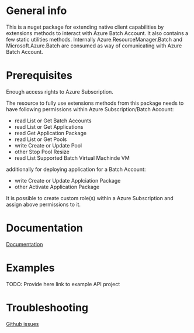 ﻿# General info
This is a nuget package for extending native client capabilities by extensions methods to interact with Azure Batch Account. It also contains a few static utilities methods.
Internally Azure.ResourceManager.Batch and Microsoft.Azure.Batch are consumed as way of comunicating with Azure Batch Account.

# Prerequisites
Enough access rights to Azure Subscription.

The resource to fully use extensions methods from this package needs to have following permissions within Azure Subscription/Batch Account:
* read List or Get Batch Accounts
* read List or Get Applications
* read Get Application Package
* read List or Get Pools
* write Create or Update Pool
* other Stop Pool Resize
* read List Supported Batch Virtual Machinde VM

additionally for deploying application for a Batch Account:
* write Create or Update Applciation Package
* other Activate Application Package

It is possible to create custom role(s) within a Azure Subscription and assign above permissions to it.

# Documentation
[Documentation](https://github.com/marcin-gutka/MBatch/blob/master/Docs/Main.md)

# Examples
TODO: Provide here link to example API project

# Troubleshooting
[Github issues](https://github.com/marcin-gutka/MBatch/issues)